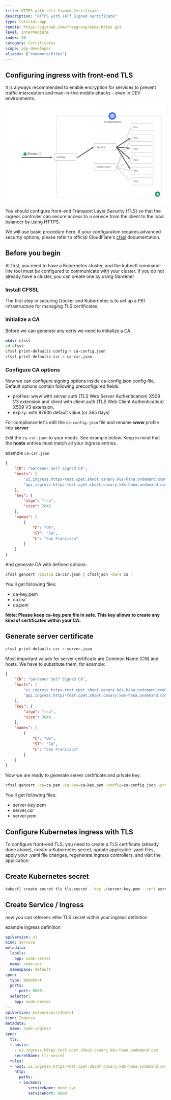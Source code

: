 ```yaml
---
title: HTTPS with self Signed Certificate
description: "HTTPS with self Signed Certificate"
type: tutorial-app
remote: https://github.com/freegroup/kube-https.git
level: intermediate
index: 20
category: Certificates
scope: app-developer
aliases: ["readmore/https"]
---
```

## Configuring ingress with front-end TLS

It is alyways recommended to enable encryption for services to prevent traffic interception and 
man-in-the-middle attacks - even in DEV environments. 

![Screen](https://raw.githubusercontent.com/freegroup/kube-https/master//images/ingress-https.png?raw=true "Screenshot")

You should configure front-end Transport Layer Security (TLS) so that the ingress controller can secure 
access to a service from the client to the load balancer by using HTTPS.

We will use basic procedure here. If your configuration requires advanced security options, please refer 
to official CloudFlare's [cfssl](https://github.com/cloudflare/cfssl) documentation.

## Before you begin
At first, you need to have a Kubernetes cluster, and the kubectl command-line tool must be configured to communicate 
with your cluster. If you do not already have a cluster, you can create one by using Gardener

### Install CFSSL
The first step in securing Docker and Kubernetes is to set up a PKI infrastructure for managing TLS certificates.

### Initialize a CA
Before we can generate any certs we need to initialize a CA.

```bash
mkdir cfssl
cd cfssl
cfssl print-defaults config > ca-config.json
cfssl print-defaults csr > ca-csr.json
```
### Configure CA options
Now we can configure signing options inside ca-config.json config file. Default options 
contain following preconfigured fields:

 - profiles: www with server auth (TLS Web Server Authentication) X509 V3 extension and client with client auth (TLS Web Client Authentication) X509 V3 extension.
 - expiry: with 8760h default value (or 365 days)

For compliance let's edit the `ca-config.json` file and rename ***www*** profile into **server**

Edit the `ca-csr.json` to your needs. See example below. Keep in mind that the **hosts** entries must match
all your ingress entries.

example `ca-csr.json` 
```json
{
    "CN": "Gardener Self Signed CA",
    "hosts": [
        "ui.ingress.https-test.cpet.shoot.canary.k8s-hana.ondemand.com",
        "api.ingress.https-test.cpet.shoot.canary.k8s-hana.ondemand.com"
    ],
    "key": {
        "algo": "rsa",
        "size": 2048
    },
    "names": [
        {
            "C": "US",
            "ST": "CA",
            "L": "San Francisco"
        }
    ]
}
```

And generate CA with defined options:

```sh
cfssl gencert -initca ca-csr.json | cfssljson -bare ca -
```

You'll get following files:

 - ca-key.pem
 - ca.csr
 - ca.pem

**Note: Please keep ca-key.pem file in safe. This key allows to create any kind of certificates within your CA.**


## Generate server certificate

```sh
cfssl print-defaults csr > server.json
```

Most important values for server certificate are Common Name (CN) and hosts. We have to substitute them, for example:
```json
{
    "CN": "Gardener Self Signed CA",
    "hosts": [
        "ui.ingress.https-test.cpet.shoot.canary.k8s-hana.ondemand.com",
        "api.ingress.https-test.cpet.shoot.canary.k8s-hana.ondemand.com"
    ],
    "key": {
        "algo": "rsa",
        "size": 2048
    },
    "names": [
        {
            "C": "US",
            "ST": "CA",
            "L": "San Francisco"
        }
    ]
}

```

Now we are ready to generate server certificate and private key:

```sh
cfssl gencert -ca=ca.pem -ca-key=ca-key.pem -config=ca-config.json -profile=server server.json | cfssljson -bare server
```

You'll get following files:
 - server-key.pem
 - server.csr
 - server.pem


## Configure Kubernetes ingress with TLS
To configure front-end TLS, you need to create a TLS certificate (already done above), create a Kubernetes secret, update 
applicable .yaml files, apply your .yaml file changes, regenerate ingress controllers, and visit the application.

 
## Create Kubernetes secret

```sh
kubectl create secret tls tls-secret --key ./server-key.pem --cert server.pem
```


## Create Service / Ingress

now you can referenc ethe TLS secret within your ingress definition

example ingress definition
```yaml
apiVersion: v1
kind: Service
metadata:
  labels:
    app: node-server
  name: node-svc
  namespace: default
spec:
  type: NodePort
  ports:
    - port: 8080
  selector:
    app: node-server
---
apiVersion: extensions/v1beta1
kind: Ingress
metadata:
  name: node-ingress
spec:
  tls:
  - hosts:
    - ui.ingress.https-test.cpet.shoot.canary.k8s-hana.ondemand.com
    secretName: tls-secret
  rules:
  - host: ui.ingress.https-test.cpet.shoot.canary.k8s-hana.ondemand.com
    http:
      paths:
      - backend:
          serviceName: node-svc
          servicePort: 8080

```
